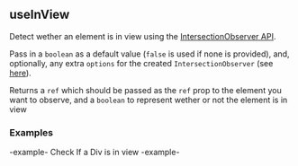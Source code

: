 ## useInView

Detect wether an element is in view using the [IntersectionObserver API](https://developer.mozilla.org/en-US/docs/Web/API/Intersection_Observer_API).

Pass in a `boolean` as a default value (`false` is used if none is provided), and, optionally, any extra `options` for the created `IntersectionObserver` (see [here](https://developer.mozilla.org/en-US/docs/Web/API/Intersection_Observer_API#Intersection_observer_options)).

Returns a `ref` which should be passed as the `ref` prop to the element you want to observe, and a `boolean` to represent wether or not the element is in view

### Examples

-example- Check If a Div is in view -example-

